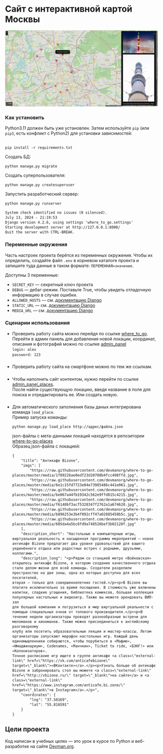 # Сайт с интерактивной картой Москвы

![screenshot](https://github.com/Aleksey525/where_to_go/blob/master/site_screenshot.jpg)
### Как установить

Python3.11 должен быть уже установлен. Затем используйте `pip` (или `pip3`, есть конфликт с Python2) для установки зависимостей:

```

pip install -r requirements.txt

```

Создать БД:
```
python manage.py migrate
```
Создать суперпользователя:
```
python manage.py createsuperuser
```
Запустить разработческий сервер:
```
python manage.py runserver
```
```
System check identified no issues (0 silenced).
July 13, 2024 - 21:19:53
Django version 4.2.6, using settings 'where_to_go.settings'
Starting development server at http://127.0.0.1:8000/      
Quit the server with CTRL-BREAK.
```
### Переменные окружения

Часть настроек проекта берётся из переменных окружения. Чтобы их определить, создайте файл `.env` в корневом каталоге проекта и 
запишите туда данные в таком формате: `ПЕРЕМЕННАЯ=значение`.

Доступны 3 переменные:
- `SECRET_KEY` — секретный ключ проекта
- `DEBUG` — дебаг-режим. Поставьте True, чтобы увидеть отладочную информацию в случае ошибки.
- `ALLOWED_HOSTS` — см. [документацию Django](https://docs.djangoproject.com/en/3.1/ref/settings/#allowed-hosts)
- `STATIC_URL` — см. [документацию Django](https://docs.djangoproject.com/en/3.0/ref/settings/#static-url)
- `MEDIA_URL` — см. [документацию Django](https://docs.djangoproject.com/en/3.0/ref/settings/#media-url)
### Сценарии использования
* Проверить работу сайта можно перейдя по ссылке [where_to_go](https://alekseitol.pythonanywhere.com/).  
  Перейти в админ панель для добавления новой локации, координат, описания и фотографий можно по ссылке 
  [admin_panel](https://alekseitol.pythonanywhere.com/admin)  
  `login: alex`  
  `password: 123`
#####
* Проверить работу сайта на смартфоне можно по тем же ссылкам.
#####
* Чтобы наполнить сайт контентом, нужно перейти по ссылке [admin_panel_places](https://alekseitol.pythonanywhere.com/admin/places/place/).  
  После найти существующую локацию, введя название в поле для поиска и отредактировать ее. Или создать новую.
#####
* Для автоматического заполнения базы даных интегрирована команда `load_place`.  
  Пример запуска команды:  
  ```
  python manage.py load_place http://адрес/файла.json
  ```  
  json-файлы с мета-данными локаций находятся в репозитории [where-to-go-places](https://github.com/devmanorg/where-to-go-places)  
  Образец json-файла с локацией:  
  ```
  {
      "title": "Антикафе Bizone",
      "imgs": [
          "https://raw.githubusercontent.com/devmanorg/where-to-go-places/master/media/1f09226ae0edf23d20708b4fcc498ffd.jpg",
          "https://raw.githubusercontent.com/devmanorg/where-to-go-places/master/media/6e1c15fd7723e04e73985486c441e061.jpg",
          "https://raw.githubusercontent.com/devmanorg/where-to-go-places/master/media/be067a44fb19342c562e9ffd815c4215.jpg",
          "https://raw.githubusercontent.com/devmanorg/where-to-go-places/master/media/f6148bf3acf5328347f2762a1a674620.jpg",
          "https://raw.githubusercontent.com/devmanorg/where-to-go-places/master/media/b896253e3b4f092cff47a02885450b5c.jpg",
          "https://raw.githubusercontent.com/devmanorg/where-to-go-places/master/media/605da4a5bc8fd9a748526bef3b02120f.jpg"
      ],
      "description_short": "Настольные и компьютерные игры, виртуальная реальность и насыщенная программа мероприятий — новое антикафе Bizone предлагает два уровня удовольствий для вашего уединённого отдыха или радостных встреч с родными, друзьями, коллегами.",
      "description_long": "<p>Рядом со станцией метро «Войковская» открылось антикафе Bizone, в котором создание качественного отдыха стало делом жизни для всей команды. Создатели разделили пространство на две зоны, одна из которых доступна для всех посетителей, 
  вторая — только для совершеннолетних гостей.</p><p>В Bizone вы платите исключительно за время посещения. В стоимость уже включены напитки, сладкие угощения, библиотека комиксов, большая коллекция популярных настольных и видеоигр. Также вы можете арендовать ВИП-зал 
  для большой компании и погрузиться в мир виртуальной реальности с помощью специальных очков от топового производителя.</p><p>В течение недели организаторы проводят разнообразные встречи для меломанов и киноманов. Также можно присоединиться к английскому разговорному 
  клубу или посетить образовательные лекции и мастер-классы. Летом организаторы запускают марафон настольных игр. Каждый день единомышленники собираются, чтобы порубиться в «Мафию», «Имаджинариум», Codenames, «Манчкин», Ticket to ride, «БЭНГ!» или «Колонизаторов». 
  Точное расписание игр ищите в группе антикафе <a class=\"external-link\" href=\"https://vk.com/anticafebizone\" target=\"_blank\">«ВКонтакте»</a>.</p><p>Узнать больше об антикафе Bizone и забронировать стол вы можете <a class=\"external-link\" 
  href=\"http://vbizone.ru/\" target=\"_blank\">на сайте</a> и <a class=\"external-link\" href=\"https://www.instagram.com/anticafe.bi.zone/\" target=\"_blank\">в Instagram</a>.</p>",
      "coordinates": {
          "lng": "37.50169",
          "lat": "55.816591"
      }
  }
   ```
  
## Цели проекта

Код написан в учебных целях — это урок в курсе по Python и веб-разработке на сайте [Devman.org](https://dvmn.org).